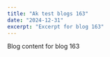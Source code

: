 ```yaml
---
title: "Ak test blogs 163"
date: "2024-12-31"
excerpt: "Excerpt for blog 163"
---
```


Blog content for blog 163